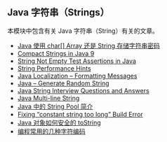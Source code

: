 ## Java 字符串（Strings）

本模块中包含有关 Java 字符串（String）有关的文章。

- [Java 使用 char[] Array 还是 String 存储字符串密码](https://www.ossez.com/t/java-char-array-string/14015)
- [Compact Strings in Java 9](https://www.baeldung.com/java-9-compact-string)
- [String Not Empty Test Assertions in Java](https://www.baeldung.com/java-assert-string-not-empty)
- [String Performance Hints](https://www.baeldung.com/java-string-performance)
- [Java Localization – Formatting Messages](https://www.baeldung.com/java-localization-messages-formatting)
- [Java – Generate Random String](https://www.baeldung.com/java-random-string)
- [Java String Interview Questions and Answers](https://www.baeldung.com/java-string-interview-questions)
- [Java Multi-line String](https://www.baeldung.com/java-multiline-string)
- [Java 中的 String Pool 简介](https://www.ossez.com/t/java-string-pool/14017)
- [Fixing “constant string too long” Build Error](https://www.baeldung.com/java-constant-string-too-long-error)
- [Java 对象如何安全的 toString](https://www.ossez.com/t/java-tostring/14000)
- [编程常用的几种字符编码](https://www.ossez.com/t/topic/14022)
